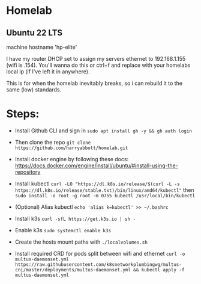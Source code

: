 # Homelab
## Ubuntu 22 LTS
machine hostname 'hp-elite'

I have my router DHCP set to assign my servers ethernet to 192.168.1.155 (wifi is .154). You'll wanna do this or ctrl+f and replace with your homelabs local ip (if I've left it in anywhere). 

This is for when the homelab inevitably breaks, so i can rebuild it to the same (low) standards.


# Steps:

- Install Github CLI and sign in `sudo apt install gh -y && gh auth login`

- Then clone the repo `git clone https://github.com/harryabbott/homelab.git`

- Install docker engine by following these docs: https://docs.docker.com/engine/install/ubuntu/#install-using-the-repository

- Install kubectl `curl -LO "https://dl.k8s.io/release/$(curl -L -s https://dl.k8s.io/release/stable.txt)/bin/linux/amd64/kubectl"` then `sudo install -o root -g root -m 0755 kubectl /usr/local/bin/kubectl`

- (Optional) Alias kubectl `echo 'alias k=kubectl' >> ~/.bashrc`

- Install k3s `curl -sfL https://get.k3s.io | sh -`

- Enable k3s `sudo systemctl enable k3s`

- Create the hosts mount paths with `./localvolumes.sh`

- Install required CRD for pods split between wifi and ethernet `curl -o multus-daemonset.yml https://raw.githubusercontent.com/k8snetworkplumbingwg/multus-cni/master/deployments/multus-daemonset.yml && kubectl apply -f multus-daemonset.yml`
